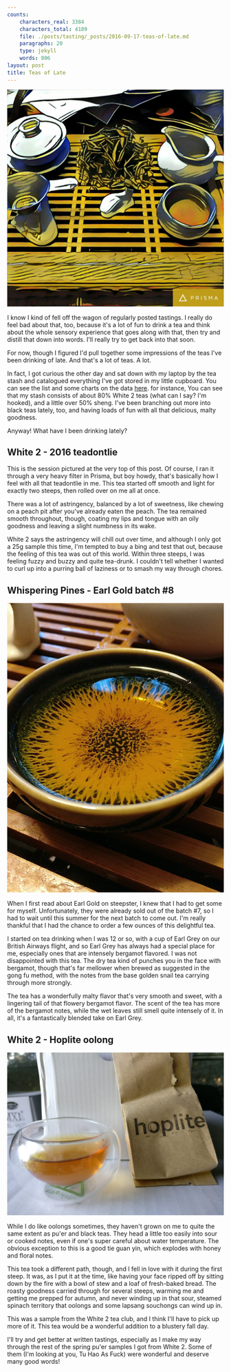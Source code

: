 ```yaml
---
counts:
    characters_real: 3384
    characters_total: 4189
    file: ./posts/tasting/_posts/2016-09-17-teas-of-late.md
    paragraphs: 20
    type: jekyll
    words: 806
layout: post
title: Teas of Late
---
```


![2016 teadontlie](/assets/tasting/teasoflate.jpg)

I know I kind of fell off the wagon of regularly posted tastings.  I really do feel bad about that, too, because it's a lot of fun to drink a tea and think about the whole sensory experience that goes along with that, then try and distill that down into words.  I'll really try to get back into that soon.

For now, though I figured I'd pull together some impressions of the teas I've been drinking of late.  And that's a lot of teas.  A lot.

In fact, I got curious the other day and sat down with my laptop by the tea stash and catalogued everything I've got stored in my little cupboard.  You can see the list and some charts on the data [here](/posts/tasting/teas).  for instance, You can see that my stash consists of about 80% White 2 teas (what can I say? I'm hooked), and a little over 50% sheng.  I've been branching out more into black teas lately, too, and having loads of fun with all that delicious, malty goodness.

Anyway!  What have I been drinking lately?

## White 2 - 2016 teadontlie

This is the session pictured at the very top of this post.  Of course, I ran it through a very heavy filter in Prisma, but boy howdy, that's basically how I feel with all that teadontlie in me.  This tea started off smooth and light for exactly two steeps, then rolled over on me all at once.

There was a lot of astringency, balanced by a lot of sweetness, like chewing on a peach pit after you've already eaten the peach.  The tea remained smooth throughout, though, coating my lips and tongue with an oily goodness and leaving a slight numbness in its wake.

White 2 says the astringency will chill out over time, and although I only got a 25g sample this time, I'm tempted to buy a bing and test that out, because the feeling of this tea was out of this world. Within three steeps, I was feeling fuzzy and buzzy and quite tea-drunk.  I couldn't tell whether I wanted to curl up into a purring ball of laziness or to smash my way through chores.

## Whispering Pines - Earl Gold batch #8

![Earl Gold](/assets/tasting/earlgold.jpg)

When I first read about Earl Gold on steepster, I knew that I had to get some for myself.  Unfortunately, they were already sold out of the batch #7, so I had to wait until this summer for the next batch to come out.  I'm really thankful that I had the chance to order a few ounces of this delightful tea.

I started on tea drinking when I was 12 or so, with a cup of Earl Grey on our British Airways flight, and so Earl Grey has always had a special place for me, especially ones that are intensely bergamot flavored.  I was not disappointed with this tea.  The dry tea kind of punches you in the face with bergamot, though that's far mellower when brewed as suggested in the gong fu method, with the notes from the base golden snail tea carrying through more strongly.

The tea has a wonderfully malty flavor that's very smooth and sweet, with a lingering tail of that flowery bergamot flavor.  The scent of the tea has more of the bergamot notes, while the wet leaves still smell quite intensely of it.  In all, it's a fantastically blended take on Earl Grey.

## White 2 - Hoplite oolong

![Hoplite](/assets/tasting/hoplite.jpg)

While I do like oolongs sometimes, they haven't grown on me to quite the same extent as pu'er and black teas.  They head a little too easily into sour or cooked notes, even if one's super careful about water temperature.  The obvious exception to this is a good tie guan yin, which explodes with honey and floral notes.

This tea took a different path, though, and I fell in love with it during the first steep.  It was, as I put it at the time, like having your face ripped off by sitting down by the fire with a bowl of stew and a loaf of fresh-baked bread.  The roasty goodness carried through for several steeps, warming me and getting me prepped for autumn, and never winding up in that sour, steamed spinach territory that oolongs and some lapsang souchongs can wind up in.

This was a sample from the White 2 tea club, and I think I'll have to pick up more of it.  This tea would be a wonderful addition to a blustery fall day.

I'll try and get better at written tastings, especially as I make my way through the rest of the spring pu'er samples I got from White 2.  Some of them (I'm looking at you, Tu Hao As Fuck) were wonderful and deserve many good words!

